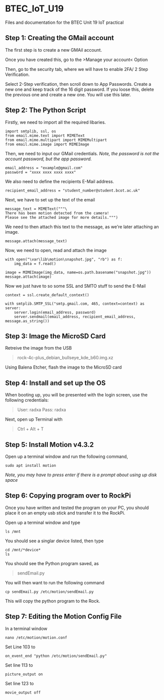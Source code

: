 # BTEC_IoT_U19

Files and documentation for the BTEC Unit 19 IoT practical

## Step 1: Creating the GMail account

The first step is to create a new GMAil account.

Once you have created this, go to the >Manage your account< Option

Then, go to the security tab, where we will have to enable 2FA/ 2 Step Verification.

Select 2-Step verification, then scroll down to App Passwords. Create a new one and keep track of the 16 digit password. If you loose this, delete the previous one and create a new one. You will use this later.

## Step 2: The Python Script

Firstly, we need to import all the required libaries.

    import smtplib, ssl, os
    from email.mime.text import MIMEText
    from email.mime.multipart import MIMEMultipart
    from email.mime.image import MIMEImage

Then, we need to input our GMail credentials. *Note, the password is not the account password, but the app password.*

    email_address = "example@gmail.com"
    password = "xxxx xxxx xxxx xxxx"

We also need to define the recipients E-Mail address.

    recipient_email_address = "student_number@student.bcot.ac.uk"

Next, we have to set up the text of the email

    message_text = MIMEText("""\
    There has been motion detected from the camera!
    Please see the attached image for more details.""")

We need to then attach this text to the message, as we're later attaching an image.

    message.attach(message_text)

Now, we need to open, read and attach the image

    with open("\var\lib\motion\snapshot.jpg", "rb") as f:
        img_data = f.read()

    image = MIMEImage(img_data, name=os.path.basename("snapshot.jpg"))
    message.attach(image)

Now we just have to so some SSL and SMTO stuff to send the E-Mail

    context = ssl.create_default_context()

    with smtplib.SMTP_SSL("smtp.gmail.com, 465, context=context) as server:
        server.login(email_address, password)
        server.sendmail(email_address, recipient_email_address, message.as_string())

## Step 3: Image the MicroSD Card

Retreive the image from the USB

> rock-4c-plus_debian_bullseye_kde_b60.img.xz

Using Balena Etcher, flash the image to the MicroSD card

## Step 4: Install and set up the OS

When booting up, you will be presented with the login screen, use the following credentials:

> User: radxa
> Pass: radxa

Next, open up Terminal with 

> Ctrl + Alt + T

## Step 5: Install Motion v4.3.2

Open up a terminal window and run the following command,

    sudo apt install motion

*Note, you may have to press enter if there is a prompt about using up disk space*

## Step 6: Copying program over to RockPi

Once you have written and tested the program on your PC, you should place it on an empty usb stick and transfer it to the RockPi.

Open up a terminal window and type

    ls /mnt

You should see a singlar device listed, then type

    cd /mnt/*device*
    ls

You should see the Python program saved, as

> sendEmail.py

You will then want to run the following command

    cp sendEmail.py /etc/motion/sendEmail.py

This will copy the python program to the Rock.

## Step 7: Editing the Motion Config File

In a terminal window

    nano /etc/motion/motion.conf

Set Line 103 to

    on_event_end "python /etc/motion/sendEmail.py"

Set line 113 to

    picture_output on

Set line 123 to

    movie_output off